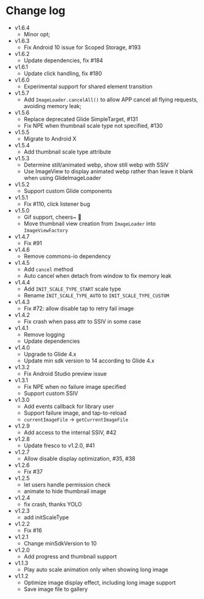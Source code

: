# Change log

+ v1.6.4
  - Minor opt;
+ v1.6.3
  - Fix Android 10 issue for Scoped Storage, #193
+ v1.6.2
  - Update dependencies, fix #184
+ v1.6.1
  - Update click handling, fix #180
+ v1.6.0
  - Experimental support for shared element transition
+ v1.5.7
  - Add `ImageLoader.cancelAll()` to allow APP cancel all flying requests, avoiding memory leak;
+ v1.5.6
  - Replace deprecated Glide SimpleTarget, #131
  - Fix NPE when thumbnail scale type not specified, #130
+ v1.5.5
  - Migrate to Android X
+ v1.5.4
  - Add thumbnail scale type attribute
+ v1.5.3
  - Determine still/animated webp, show still webp with SSIV
  - Use ImageView to display animated webp rather than leave it blank when using GlideImageLoader
+ v1.5.2
  - Support custom Glide components
+ v1.5.1
  - Fix #110, click listener bug
+ v1.5.0
  - Gif support, cheers~ 🍻
  - Move thumbnail view creation from `ImageLoader` into `ImageViewFactory`
+ v1.4.7
  - Fix #91
+ v1.4.6
  - Remove commons-io dependency
+ v1.4.5
  - Add `cancel` method
  - Auto cancel when detach from window to fix memory leak
+ v1.4.4
  - Add `INIT_SCALE_TYPE_START` scale type
  - Rename `INIT_SCALE_TYPE_AUTO` to `INIT_SCALE_TYPE_CUSTOM`
+ v1.4.3
  - Fix #72: allow disable tap to retry fail image
+ v1.4.2
  - Fix crash when pass attr to SSIV in some case
+ v1.4.1
  - Remove logging
  - Update dependencies
+ v1.4.0
  - Upgrade to Glide 4.x
  - Update min sdk version to 14 according to Glide 4.x
+ v1.3.2
  - Fix Android Studio preview issue
+ v1.3.1
  - Fix NPE when no failure image specified
  - Support custom SSIV
+ v1.3.0
  - Add events callback for library user
  - Support failure image, and tap-to-reload
  - `currentImageFile` -> `getCurrentImageFile`
+ v1.2.9
  - Add access to the internal SSIV, #42
+ v1.2.8
  - Update fresco to v1.2.0, #41
+ v1.2.7
  - Allow disable display optimization, #35, #38
+ v1.2.6
  - Fix #37
+ v1.2.5
  - let users handle permission check
  - animate to hide thumbnail image
+ v1.2.4
  - fix crash, thanks YOLO
+ v1.2.3
  - add initScaleType
+ v1.2.2
  - Fix #16
+ v1.2.1
  - Change minSdkVersion to 10
+ v1.2.0
  - Add progress and thumbnail support
+ v1.1.3
  - Play auto scale animation only when showing long image
+ v1.1.2
  - Optimize image display effect, including long image support
  - Save image file to gallery

